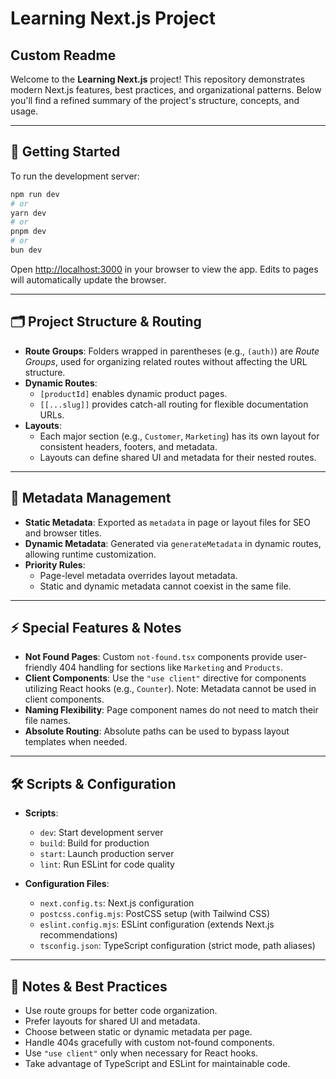 # Learning Next.js Project

## Custom Readme

Welcome to the **Learning Next.js** project! This repository demonstrates modern Next.js features, best practices, and organizational patterns. Below you'll find a refined summary of the project's structure, concepts, and usage.

---

## 🚀 Getting Started

To run the development server:

```bash
npm run dev
# or
yarn dev
# or
pnpm dev
# or
bun dev
```

Open [http://localhost:3000](http://localhost:3000) in your browser to view the app. Edits to pages will automatically update the browser.

---

## 🗂 Project Structure & Routing

- **Route Groups**: Folders wrapped in parentheses (e.g., `(auth)`) are _Route Groups_, used for organizing related routes without affecting the URL structure.
- **Dynamic Routes**:
    - `[productId]` enables dynamic product pages.
    - `[[...slug]]` provides catch-all routing for flexible documentation URLs.
- **Layouts**:
    - Each major section (e.g., `Customer`, `Marketing`) has its own layout for consistent headers, footers, and metadata.
    - Layouts can define shared UI and metadata for their nested routes.

---

## 📝 Metadata Management

- **Static Metadata**:
  Exported as `metadata` in page or layout files for SEO and browser titles.
- **Dynamic Metadata**:
  Generated via `generateMetadata` in dynamic routes, allowing runtime customization.
- **Priority Rules**:
    - Page-level metadata overrides layout metadata.
    - Static and dynamic metadata cannot coexist in the same file.

---

## ⚡ Special Features & Notes

- **Not Found Pages**:
  Custom `not-found.tsx` components provide user-friendly 404 handling for sections like `Marketing` and `Products`.
- **Client Components**:
  Use the `"use client"` directive for components utilizing React hooks (e.g., `Counter`). Note: Metadata cannot be used in client components.
- **Naming Flexibility**:
  Page component names do not need to match their file names.
- **Absolute Routing**:
  Absolute paths can be used to bypass layout templates when needed.

---

## 🛠 Scripts & Configuration

- **Scripts**:
    - `dev`: Start development server
    - `build`: Build for production
    - `start`: Launch production server
    - `lint`: Run ESLint for code quality

- **Configuration Files**:
    - `next.config.ts`: Next.js configuration
    - `postcss.config.mjs`: PostCSS setup (with Tailwind CSS)
    - `eslint.config.mjs`: ESLint configuration (extends Next.js recommendations)
    - `tsconfig.json`: TypeScript configuration (strict mode, path aliases)

---

## 📝 Notes & Best Practices

- Use route groups for better code organization.
- Prefer layouts for shared UI and metadata.
- Choose between static or dynamic metadata per page.
- Handle 404s gracefully with custom not-found components.
- Use `"use client"` only when necessary for React hooks.
- Take advantage of TypeScript and ESLint for maintainable code.
